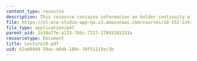 ```yaml
---
content_type: resource
description: This resource contains information on holder continuity of harmonic functions.
file: https://ol-ocw-studio-app-qa.s3.amazonaws.com/courses/18-152-introduction-to-partial-differential-equations-fall-2005/62ad04d459aca6db180c39f51115ec3b_Lecture20.pdf
file_type: application/pdf
parent_uid: 2a38a77e-a133-705c-7227-27043181253a
resourcetype: Document
title: Lecture20.pdf
uid: 62ad04d4-59ac-a6db-180c-39f51115ec3b
---
```

